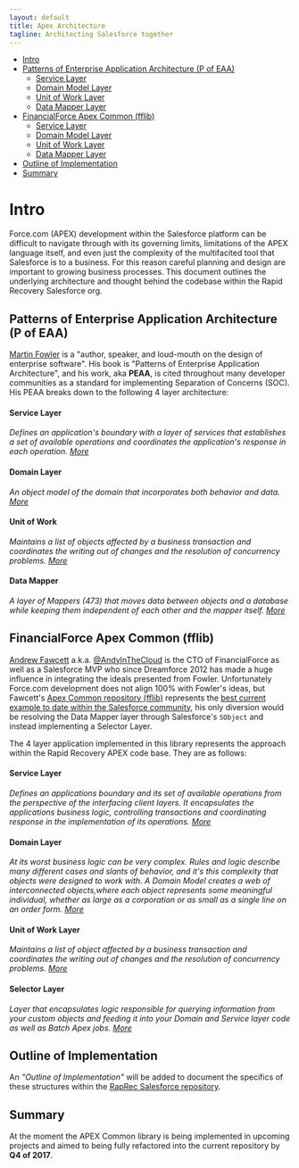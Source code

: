 ```yaml
---
layout: default
title: Apex Architecture
tagline: Architecting Salesforce together
---
```


- [Intro](#intro)
- [Patterns of Enterprise Application Architecture (P of EAA)](#peaa)
  - [Service Layer](#fowler-service-layer)
  - [Domain Model Layer](#fowler-domain-layer)
  - [Unit of Work Layer](#fowler-uwo-layer)
  - [Data Mapper Layer](#fowler-data-mapper-layer)
- [FinancialForce Apex Common (fflib)](#apex-common)
  - [Service Layer](#fawcett-service-layer)
  - [Domain Model Layer](#fawcett-domain-layer)
  - [Unit of Work Layer](#fawcett-uwo-layer)
  - [Data Mapper Layer](#fawcett-selector-layer)
- [Outline of Implementation](#outline)
- [Summary](#summary)

<a name="intro"></a>

# Intro

Force.com (APEX) development within the Salesforce platform can be difficult to navigate through with its governing limits, limitations of the APEX language itself, and even just the complexity of the multifacited tool that Salesforce is to a business. For this reason careful planning and design are important to growing business processes. This document outlines the underlying architecture and thought behind the codebase within the Rapid Recovery Salesforce org.

<a name="peaa"></a>

## Patterns of Enterprise Application Architecture (P of EAA)

[Martin Fowler](https://martinfowler.com/) is a "author, speaker, and loud-mouth on the design of enterprise software". His book is "Patterns of Enterprise Application Architecture", and his work, aka **PEAA**, is cited throughout many developer communities as a standard for implementing Separation of Concerns (SOC). His PEAA breaks down to the following 4 layer architecture:

<a name="fowler-service-layer"></a>

#### Service Layer
*Defines an application's boundary with a layer of services that establishes a set of available operations and coordinates the application's response in each operation. [More](https://martinfowler.com/eaaCatalog/serviceLayer.html)*

<a name="fowler-domain-layer"></a>

#### Domain Layer
*An object model of the domain that incorporates both behavior and data. [More](https://martinfowler.com/eaaCatalog/domainModel.html)*

<a name="fowler-uow-layer"></a>

#### Unit of Work
*Maintains a list of objects affected by a business transaction and coordinates the writing out of changes and the resolution of concurrency problems. [More](https://www.martinfowler.com/eaaCatalog/unitOfWork.html)*

<a name="fowler-data-mapper-layer"></a>

#### Data Mapper
*A layer of Mappers (473) that moves data between objects and a database while keeping them independent of each other and the mapper itself. [More](https://martinfowler.com/eaaCatalog/dataMapper.html)*

<a name="apex-common"></a>

## FinancialForce Apex Common (fflib)

[Andrew Fawcett](http://salesforce.stackexchange.com/users/286/andrew-fawcett) a.k.a. [@AndyInTheCloud](https://twitter.com/andyinthecloud) is the CTO of FinancialForce as well as a Salesforce MVP who since Dreamforce 2012 has made a huge influence in integrating the ideals presented from Fowler. Unfortunately Force.com development does not align 100% with Fowler's ideas, but Fawcett's [Apex Common repository (fflib)](https://github.com/financialforcedev/fflib-apex-common) represents the [best current example to date within the Salesforce community](http://salesforce.stackexchange.com/questions/156522/patterns-of-enterprise-application-architecture-peaa-for-apex), his only diversion would be resolving the Data Mapper layer through Salesforce's `SObject` and instead implementing a Selector Layer.

The 4 layer application implemented in this library represents the approach within the Rapid Recovery APEX code base. They are as follows:

<a name="fawcett-service-layer"></a>

#### Service Layer
*Defines an applications boundary and its set of available operations from the perspective of the interfacing client layers. It encapsulates the applications business logic, controlling transactions and coordinating response in the implementation of its operations. [More](https://developer.salesforce.com/page/Apex_Enterprise_Patterns_-_Service_Layer)*

<a name="fawcett-domain-layer"></a>

#### Domain Layer
*At its worst business logic can be very complex. Rules and logic describe many different cases and slants of behavior, and it's this complexity that objects were designed to work with. A Domain Model creates a web of interconnected objects,where each object represents some meaningful individual, whether as large as a corporation or as small as a single line on an order form. [More](https://developer.salesforce.com/page/Apex_Enterprise_Patterns_-_Domain_Layer)*

<a name="fawcett-uow-layer"></a>

#### Unit of Work Layer
*Maintains a list of object affected by a business transaction and coordinates the writing out of changes and the resolution of concurrency problems. [More](https://andyinthecloud.com/2013/06/09/managing-your-dml-and-transactions-with-a-unit-of-work/)*

<a name="fawcett-selector-layer"></a>

#### Selector Layer
*Layer that encapsulates logic responsible for querying information from your custom objects and feeding it into your Domain and Service layer code as well as Batch Apex jobs. [More](https://developer.salesforce.com/page/Apex_Enterprise_Patterns_-_Selector_Layer)*

<a name="outline"></a>

## Outline of Implementation

An *"Outline of Implementation"* will be added to document the specifics of these structures within the [RapRec Salesforce repository](https://bitbucket.org/raprec/salesforce).

<a name="summary"></a>

## Summary

At the moment the APEX Common library is being implemented in upcoming projects and aimed to being fully refactored into the current repository by **Q4 of 2017**.
